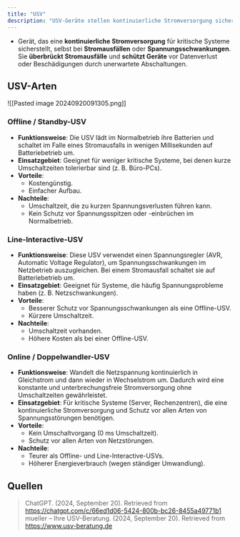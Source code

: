 ```yaml
---
title: "USV"
description: "USV-Geräte stellen kontinuierliche Stromversorgung sicher, schützen vor Stromausfällen und Spannungsschwankungen. Arten umfassen Offline, Line-Interactive und Online-USV, je nach Anforderungen an Umschaltzeit und Schutz."
---
```


- Gerät, das eine **kontinuierliche Stromversorgung** für kritische Systeme sicherstellt, selbst bei **Stromausfällen** oder **Spannungsschwankungen**. Sie **überbrückt Stromausfälle** und **schützt Geräte** vor Datenverlust oder Beschädigungen durch unerwartete Abschaltungen.

## USV-Arten
![[Pasted image 20240920091305.png]]
### Offline / Standby-USV
- **Funktionsweise**: Die USV lädt im Normalbetrieb ihre Batterien und schaltet im Falle eines Stromausfalls in wenigen Millisekunden auf Batteriebetrieb um.
- **Einsatzgebiet**: Geeignet für weniger kritische Systeme, bei denen kurze Umschaltzeiten tolerierbar sind (z. B. Büro-PCs).
- **Vorteile**:
    - Kostengünstig.
    - Einfacher Aufbau.
- **Nachteile**:
    - Umschaltzeit, die zu kurzen Spannungsverlusten führen kann.
    - Kein Schutz vor Spannungsspitzen oder -einbrüchen im Normalbetrieb.

### Line-Interactive-USV
- **Funktionsweise**: Diese USV verwendet einen Spannungsregler (AVR, Automatic Voltage Regulator), um Spannungsschwankungen im Netzbetrieb auszugleichen. Bei einem Stromausfall schaltet sie auf Batteriebetrieb um.
- **Einsatzgebiet**: Geeignet für Systeme, die häufig Spannungsprobleme haben (z. B. Netzschwankungen).
- **Vorteile**:
    - Besserer Schutz vor Spannungsschwankungen als eine Offline-USV.
    - Kürzere Umschaltzeit.
- **Nachteile**:
    - Umschaltzeit vorhanden.
    - Höhere Kosten als bei einer Offline-USV.

### Online / Doppelwandler-USV
- **Funktionsweise**: Wandelt die Netzspannung kontinuierlich in Gleichstrom und dann wieder in Wechselstrom um. Dadurch wird eine konstante und unterbrechungsfreie Stromversorgung ohne Umschaltzeiten gewährleistet.
- **Einsatzgebiet**: Für kritische Systeme (Server, Rechenzentren), die eine kontinuierliche Stromversorgung und Schutz vor allen Arten von Spannungsstörungen benötigen.
- **Vorteile**:
    - Kein Umschaltvorgang (0 ms Umschaltzeit).
    - Schutz vor allen Arten von Netzstörungen.
- **Nachteile**:
    - Teurer als Offline- und Line-Interactive-USVs.
    - Höherer Energieverbrauch (wegen ständiger Umwandlung).

## Quellen

> ChatGPT. (2024, September 20). Retrieved from https://chatgpt.com/c/66ed1d06-5424-800b-bc26-8455a49771b1
> mueller – Ihre USV-Beratung. (2024, September 20). Retrieved from https://www.usv-beratung.de